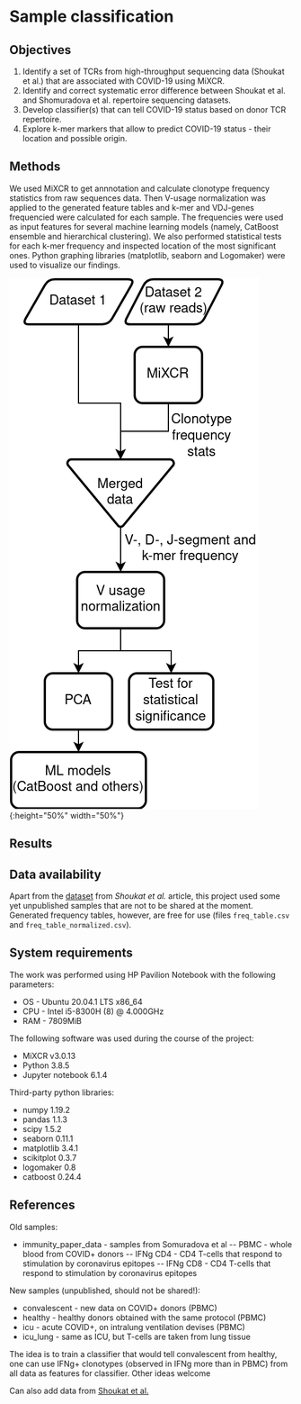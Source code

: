 # Sample classification

## Objectives
1. Identify a set of TCRs from high-throughput sequencing data (Shoukat et al.) that are associated with COVID-19 using MiXCR.
2. Identify and correct systematic error difference between Shoukat et al. and Shomuradova et al. repertoire sequencing datasets.
3. Develop classifier(s) that can tell COVID-19 status based on donor TCR repertoire.
4. Explore k-mer markers that allow to predict COVID-19 status - their location and possible origin.

## Methods

We used MiXCR to get annnotation and calculate clonotype frequency statistics from raw sequences data. Then V-usage normalization was applied to the generated feature tables and k-mer and VDJ-genes frequencied were calculated for each sample. The frequencies were used as input features for several machine learning models (namely, CatBoost ensemble and hierarchical clustering). We also performed statistical tests for each k-mer frequency and inspected location of the most significant ones. Python graphing libraries (matplotlib, seaborn and Logomaker) were used to visualize our findings.

![flowchart](plots/Flowchart.png){:height="50%" width="50%"}

## Results


## Data availability
Apart from the [dataset](https://www.ebi.ac.uk/ena/browser/view/PRJEB38339) from _Shoukat et al._ article, this project used some yet unpublished samples that are not to be shared at the moment. Generated frequency tables, however, are free for use (files `freq_table.csv` and `freq_table_normalized.csv`).

## System requirements 

The work was performed using HP Pavilion Notebook with the following parameters:
* OS - Ubuntu 20.04.1 LTS x86_64 
* CPU - Intel i5-8300H (8) @ 4.000GHz
* RAM - 7809MiB

The following software was used during the course of the project:
* MiXCR v3.0.13
* Python 3.8.5
* Jupyter notebook 6.1.4

Third-party python libraries:
* numpy 1.19.2
* pandas 1.1.3
* scipy 1.5.2
* seaborn 0.11.1
* matplotlib 3.4.1
* scikitplot 0.3.7
* logomaker 0.8 
* catboost 0.24.4

## References 



Old samples:

- immunity_paper_data - samples from Somuradova et al
-- PBMC - whole blood from COVID+ donors
-- IFNg CD4 - CD4 T-cells that respond to stimulation by coronavirus epitopes
-- IFNg CD8 - CD4 T-cells that respond to stimulation by coronavirus epitopes

New samples (unpublished, should not be shared!):

- convalescent - new data on COVID+ donors (PBMC)
- healthy - healthy donors obtained with the same protocol (PBMC)
- icu - acute COVID+, on intralung ventilation devises (PBMC)
- icu_lung - same as ICU, but T-cells are taken from lung tissue

The idea is to train a classifier that would tell convalescent from healthy, one can use IFNg+ clonotypes (observed in IFNg more than in PBMC) from all data as features for classifier. Other ideas welcome

Can also add data from [Shoukat et al.](https://www.sciencedirect.com/science/article/pii/S2666379121000033)
